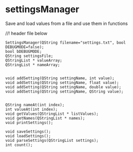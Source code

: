 # settingsManager
Save and load values from a file and use them in functions

//! header file below

    SettingsManager(QString filename="settings.txt", bool DEBUGMODE=false);
    bool bDEBUGMODE;
    QString settingsFile;
    QStringList * valueArray;
    QStringList * nameArray;


    void addSetting(QString settingName, int value);
    void addSetting(QString settingName, float value);
    void addSetting(QString settingName, double value);
    void addSetting(QString settingName, QString value);
    
    
    QString nameAt(int index);
    int valueAt(int index);
    void getValues(QStringList * listValues);
    void getNames(QStringList * names);
    void printSettings();

    void saveSettings();
    void loadSettings();
    void parseSettings(QStringList settings);
    int count();
